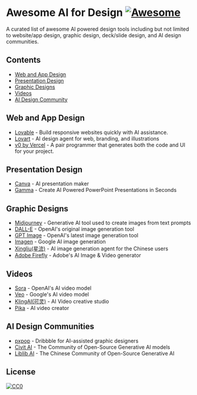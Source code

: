 # Awesome AI for Design [![Awesome](https://cdn.rawgit.com/sindresorhus/awesome/d7305f38d29fed78fa85652e3a63e154dd8e8829/media/badge.svg)](https://github.com/sindresorhus/awesome)
A curated list of awesome AI powered design tools including but not limited to website/app design, graphic design, deck/slide design, and AI design communities.

## Contents

- [Web and App Design](#web-and-app-design)
- [Presentation Design](#presentation-design)
- [Graphic Designs](#illustrations)
- [Videos](#videos)
- [AI Design Community](#ai-design-communities)

## Web and App Design

- [Lovable](https://www.lovable.dev) - Build responsive websites quickly with AI assistance.
- [Lovart](https://www.lovart.ai) - AI design agent for web, branding, and illustrations
- [v0 by Vercel](https://v0.dev) - A pair programmer that generates both the code and UI for your project.

## Presentation Design
- [Canva](https://www.canva.com/) - AI presentation maker
- [Gamma](https://gamma.app/) - Create AI Powered PowerPoint Presentations in Seconds

## Graphic Designs
- [Midjourney](https://www.midjourney.com/) - Generative AI tool used to create images from text prompts
- [DALL-E](https://platform.openai.com/docs/models/dall-e-3) - OpenAI's original image generation tool
- [GPT Image](https://platform.openai.com/docs/models/gpt-image-1) - OpenAI's latest image generation tool
- [Imagen](https://deepmind.google/models/imagen/) - Google AI image generation
- [Xingliu(星流)](https://www.xingliu.art/) - AI image generation agent for the Chinese users
- [Adobe Firefly](https://www.adobe.com/products/firefly.html) - Adobe's AI Image & Video generator 

## Videos
- [Sora](https://openai.com/sora/) - OpenAI's AI video model
- [Veo](https://deepmind.google/models/veo/) - Google's AI video model
- [KlingAI(可灵)](https://www.klingai.com/global/) - AI Video creative studio
- [Pika](https://pika.art/about) - AI video creator

## AI Design Communities
- [pxpop](https://www.pxpop.com) - Dribbble for AI-assisted graphic designers
- [Civit AI](https://www.civitai.com) - The Community of Open-Source Generative AI models
- [Liblib AI](https://www.liblib.art/) - The Chinese Community of Open-Source Generative AI

## License

[![CC0](https://licensebuttons.net/p/zero/1.0/88x31.png)](https://creativecommons.org/publicdomain/zero/1.0/)